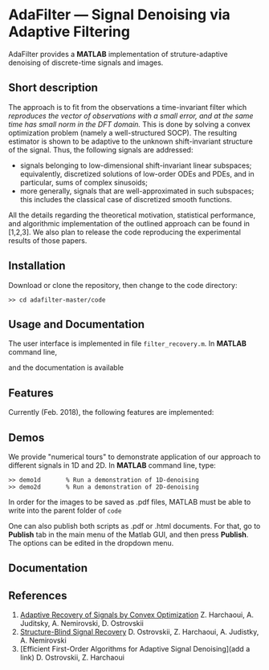 # AdaFilter — Signal Denoising via Adaptive Filtering

AdaFilter provides a **MATLAB** implementation of struture-adaptive denoising of discrete-time signals and images.

## Short description

The approach is to fit from the observations a time-invariant filter which *reproduces the vector of observations with a small error, and at the same time has small norm in the DFT domain.* This is done by solving a convex optimization problem (namely a well-structured SOCP).
The resulting estimator is shown to be adaptive to the unknown shift-invariant structure of the signal. Thus, the following signals are addressed:
- signals belonging to low-dimensional shift-invariant linear subspaces; equivalently, discretized solutions of low-order ODEs and PDEs, and in particular, sums of complex sinusoids;
- more generally, signals that are well-approximated in such subspaces; this includes the classical case of discretized smooth functions.

All the details regarding the theoretical motivation, statistical performance, and algorithmic implementation of the outlined approach can be found in [1,2,3]. We also plan to release the code reproducing the experimental results of those papers.

## Installation
Download or clone the repository, then change to the code directory: 
```
>> cd adafilter-master/code
``` 

## Usage and Documentation
The user interface is implemented in file ``filter_recovery.m``. In **MATLAB** command line,

and the documentation is available 

## Features
Currently (Feb. 2018), the following features are implemented:

## Demos
We provide "numerical tours" to demonstrate application of our approach to different signals in 1D and 2D. In **MATLAB** command line, type:
```
>> demo1d       % Run a demonstration of 1D-denoising
>> demo2d       % Run a demonstration of 2D-denoising
```
In order for the images to be saved as .pdf files, MATLAB must be able to write into the parent folder of ``code``

One can also publish both scripts as .pdf or .html documents. For that, go to **Publish** tab in the main menu of the Matlab GUI, and then press **Publish**. The options can be edited in the dropdown menu.

## Documentation


## References
1. [Adaptive Recovery of Signals by Convex Optimization](https://hal.inria.fr/hal-01250215) Z. Harchaoui, A. Juditsky, A. Nemirovski, D. Ostrovskii
2. [Structure-Blind Signal Recovery](https://arxiv.org/abs/1607.05712) D. Ostrovskii, Z. Harchaoui, A. Judistky, A. Nemirovski
3. [Efficient First-Order Algorithms for Adaptive Signal Denoising](add a link) D. Ostrovskii, Z. Harchaoui
